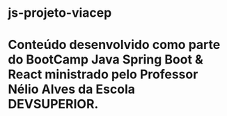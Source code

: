 # js-projeto-viacep
# Conteúdo desenvolvido como parte do BootCamp Java Spring Boot & React ministrado pelo Professor Nélio Alves da Escola DEVSUPERIOR.
